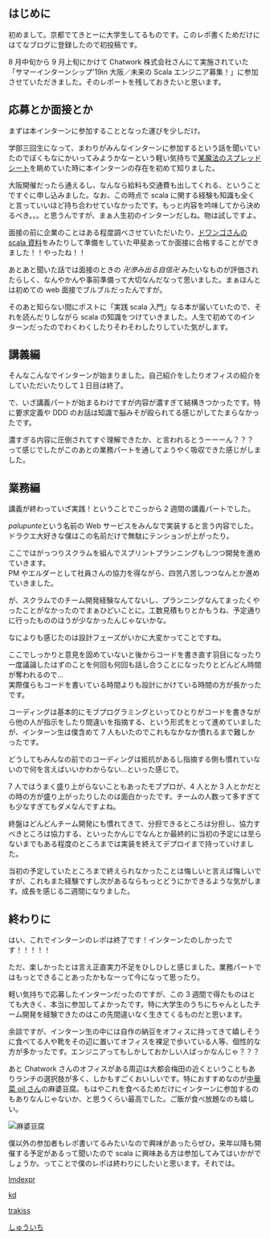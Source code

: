 ## はじめに

初めまして。京都でてきとーに大学生してるものです。このレポ書くためだけにはてなブログに登録したので初投稿です。

8 月中旬から 9 月上旬にかけて Chatwork 株式会社さんにて実施されていた「サマーインターンシップ'19in 大阪／未来の Scala エンジニア募集！」に参加させていただきました。そのレポートを残しておきたいと思います。

## 応募とか面接とか

まずは本インターンに参加することとなった運びを少しだけ。

学部三回生になって、まわりがみんなインターンに参加するという話を聞いていたのでぼくもなにかいってみようかなーという軽い気持ちで[某魔法のスプレッドシート](https://docs.google.com/spreadsheets/d/e/2PACX-1vSDSvWQNtJMW5IUsLF6FP12PNt8nSqaqw554UiNnUEYAZlWSp7PU509-M2IJ96D72gpCJznDvyied57/pubhtml)を眺めていた時に本インターンの存在を初めて知りました。

大阪開催だったら通えるし、なんなら給料も交通費も出してくれる、ということですぐに申し込みました。なお、この時点で scala に関する経験も知識も全くと言っていいほど持ち合わせていなかったです。もっと内容を吟味してから決めるべき。。。と思うんですが、まぁ人生初のインターンだしね。物は試しですよ。

面接の前に企業のことはある程度調べさせていただいたり、[ドワンゴさんの scala 資料](https://scalajp.github.io/scala_text/)をみたりして準備をしていた甲斐あってか面接に合格することができました！！やったね！！

あとあと聞いた話では面接のときの _卍滲み出る自信卍_ みたいなものが評価されたらしく、なんやかんや事前準備って大切なんだなって思いました。まぁほんとは初めての web 面接でブルブルだったんですが。

そのあと知らない間にポストに「実践 scala 入門」なる本が届いていたので、それを読んだりしながら scala の知識をつけていきました。人生で初めてのインターンだったのでわくわくしたりそわそわしたりしていた気がします。

## 講義編

そんなこんなでインターンが始まりました。自己紹介をしたりオフィスの紹介をしていただいたりして１日目は終了。

で、いざ講義パートが始まるわけですが内容が濃すぎて結構きつかったです。特に要求定義や DDD のお話は知識で脳みそが殴られてる感じがしてたまらなかったです。

濃すぎる内容に圧倒されてすぐ理解できたか、と言われるとうーーーん？？？　って感じでしたがこのあとの業務パートを通してようやく吸収できた感じがしました。

## 業務編

講義が終わっていざ実践！ということでこっから 2 週間の講義パートでした。

*palupunte*という名前の Web サービスをみんなで実装すると言う内容でした。ドラクエ大好きな僕はこの名前だけで無駄にテンションが上がったり。

ここではがっつりスクラムを組んでスプリントプランニングもしつつ開発を進めていきます。  
PM やエルダーとして社員さんの協力を得ながら、四苦八苦しつつなんとか進めていきました。

が、スクラムでのチーム開発経験なんてないし、プランニングなんてまったくやったことがなかったのでまぁひどいことに。工数見積もりとかもうね、予定通りに行ったもののほうが少なかったんじゃないかな。

なによりも感じたのは設計フェーズがいかに大変かってことですね。

ここでしっかりと意見を固めていないと後からコードを書き直す羽目になったり一度議論したはずのことを何回も何回も話し合うことになったりとどんどん時間が奪われるので...  
実際僕らもコードを書いている時間よりも設計にかけている時間の方が長かったです。

コーディングは基本的にモブプログラミングといってひとりがコードを書きながら他の人が指示をしたり間違いを指摘する、という形式をとって進めていましたが、インターン生は僕含めて 7 人もいたのでこれもなかなか慣れるまで難しかったです。

どうしてもみんなの前でのコーディングは抵抗があるし指摘する側も慣れていないので何を言えばいいかわからない...といった感じで。

7 人ではうまく盛り上がらないこともあったモブプロが、4 人とか 3 人とかだとの時の方が盛り上がったりしたのは面白かったです。チームの人数って多すぎても少なすぎてもダメなんですよね。

終盤はどんどんチーム開発にも慣れてきて、分担できるところは分担し、協力すべきところは協力する、といったかんじでなんとか最終的に当初の予定には至らないまでもある程度のところまでは実装を終えてデプロイまで持っていけました。

当初の予定していたところまで終えられなかったことは悔しいと言えば悔しいですが、これもまた経験ですし次があるならもっとどうにかできるような気がします。成長を感じる二週間になりました。

## 終わりに

はい、これでインターンのレポは終了です！インターンたのしかったです！！！！！

ただ、楽しかったとは言え正直実力不足をひしひしと感じました。業務パートではもっとできることあったかもなーって今になって思ったり。

軽い気持ちで応募したインターンだったのですが、この 3 週間で得たものはとても大きく、本当に参加してよかったです。特に大学生のうちにちゃんとしたチーム開発を経験できたのはこの先間違いなく生きてくるものだと思います。

余談ですが、インターン生の中には自作の納豆をオフィスに持ってきて嬉しそうに食べてる人や靴をその辺に置いてオフィスを裸足で歩いている人等、個性的な方が多かったです。エンジニアってもしかしておかしい人ばっかなんじゃ？？？

あと Chatwork さんのオフィスがある周辺は大都会梅田の近くということもありランチの選択肢が多く、しかもすごくおいしいです。特におすすめなのが[中華菜 oil さん](https://tabelog.com/osaka/A2701/A270108/27052335/)の麻婆豆腐。もはやこれを食べるためだけにインターンに参加するのもありなんじゃないか、と思うくらい最高でした。ご飯が食べ放題なのも嬉しい。

![麻婆豆腐](https://i.imgur.com/x3kDKXz.jpg)

僕以外の参加者もレポ書いてるみたいなので興味があったらぜひ。来年以降も開催する予定があるって聞いたので scala に興味ある方は参加してみてはいかがでしょうか。ってことで僕のレポは終わりにしたいと思います。それでは。

[lmdexpr](https://github.com/lmdexpr/lmdexpr.com/blob/master/Posts/2019-10-01-intern.md)

[kd](https://sykt13.hatenablog.com/entry/2019/10/07/134019)

[trakiss](http://trackiss.hateblo.jp/entry/036/chatwork-intern-repo)

[しゅういち](https://ups.hatenablog.jp/entry/2019/10/03/Chatwork%E3%81%A7%E6%9C%80%E9%AB%98%E3%81%AE%E5%A4%8F%E4%BC%91%E3%81%BF%E3%82%92%E9%81%8E%E3%81%94%E3%81%97%E3%81%A6%E3%81%8D%E3%81%9F)
